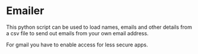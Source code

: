 # Emailer

This python script can be used to load names, emails and other details from a csv file to send out emails from your own email address.

For gmail you have to enable access for less secure apps.